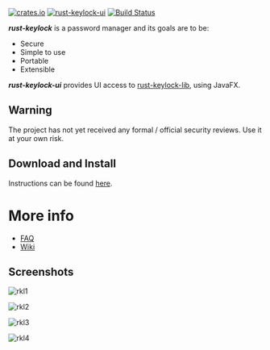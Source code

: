[![crates.io](https://img.shields.io/crates/v/rust-keylock-ui.svg)](https://crates.io/crates/rust-keylock-ui)
[![rust-keylock-ui](https://snapcraft.io//rust-keylock-ui/badge.svg)](https://snapcraft.io/rust-keylock-ui)
[![Build Status](https://travis-ci.com/rust-keylock/rust-keylock-ui.svg?branch=master)](https://travis-ci.com/rust-keylock/rust-keylock-ui)

___rust-keylock___ is a password manager and its goals are to be:

* Secure
* Simple to use
* Portable
* Extensible

___rust-keylock-ui___ provides UI access to [rust-keylock-lib](https://github.com/rust-keylock/rust-keylock-lib), using JavaFX.

## Warning

The project has not yet received any formal / official security reviews. Use it at your own risk.

## Download and Install

Instructions can be found [here](https://rust-keylock.github.io/download/rkl/).

# More info

* [FAQ](https://rust-keylock.github.io/faq/rkl/) 
* [Wiki](https://rust-keylock.github.io/wiki/)

## Screenshots

![rkl1](gh-images/rkl11.png)

![rkl2](gh-images/rkl12.png)

![rkl3](gh-images/rkl13.png)

![rkl4](gh-images/rkl14.png)
